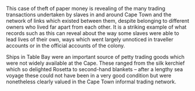 This case of theft of paper money is revealing of the many trading transactions undertaken by slaves in and around Cape Town and the network of links which existed between them, despite belonging to different owners who lived far apart from each other. It is a striking example of what records such as this can reveal about the way some slaves were able to lead lives of their own, ways which went largely unnoticed in traveller accounts or in the official accounts of the colony.

Ships in Table Bay were an important source of petty trading goods which were not widely available at the Cape. These ranged from the silk kerchief which so delighted Rosetta to second-hand blankets – after a lengthy sea voyage these could not have been in a very good condition but were nonetheless clearly valued in the Cape Town informal trading network.
